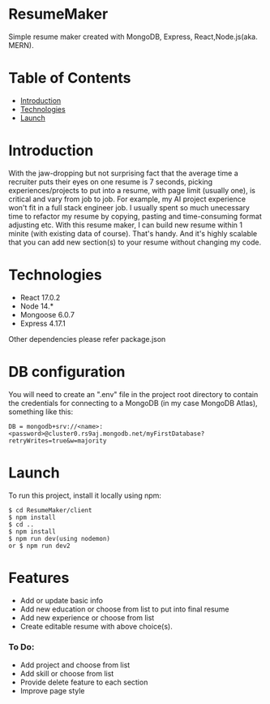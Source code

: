 # ResumeMaker
Simple resume maker created with MongoDB, Express, React,Node.js(aka. MERN).

# Table of Contents
* [Introduction](#introduction)
* [Technologies](#technologies)
* [Launch](#launch)

# Introduction
With the jaw-dropping but not surprising fact that the average time a recruiter puts their eyes on one resume is 7 seconds, picking experiences/projects to put into a resume, with page limit (usually one), is critical and vary from job to job.
For example, my AI project experience won't fit in a full stack engineer job. I usually spent so much unecessary time to refactor my resume by copying, pasting and time-consuming format adjusting etc.
With this resume maker, I can build new resume within 1 minite (with existing data of course). That's handy. And it's highly scalable that you can add new section(s) to your resume without changing my code.

# Technologies
* React 17.0.2
* Node 14.*
* Mongoose 6.0.7
* Express 4.17.1

Other dependencies please refer package.json

# DB configuration

You will need to create an ".env" file in the project root directory to contain the credentials for connecting to a MongoDB (in my case MongoDB Atlas), something like this:
```
DB = mongodb+srv://<name>:<password>@cluster0.rs9aj.mongodb.net/myFirstDatabase?retryWrites=true&w=majority
```

# Launch
To run this project, install it locally using npm:
```
$ cd ResumeMaker/client
$ npm install
$ cd ..
$ npm install
$ npm run dev(using nodemon)
or $ npm run dev2
```

# Features
* Add or update basic info
* Add new education or choose from list to put into final resume
* Add new experience or choose from list
* Create editable resume with above choice(s).
### To Do:
* Add project and choose from list
* Add skill or choose from list 
* Provide delete feature to each section
* Improve page style
